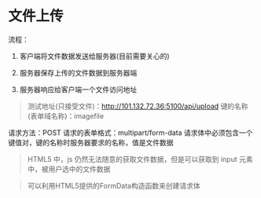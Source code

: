 # 文件上传

流程：

1. 客户端将文件数据发送给服务器(目前需要关心的)

2. 服务器保存上传的文件数据到服务器端

3. 服务器响应给客户端一个文件访问地址

> 测试地址(只接受文件)：http://101.132.72.36:5100/api/upload
> 键的名称(表单域名称)：imagefile

请求方法：POST
请求的表单格式：multipart/form-data
请求体中必须包含一个键值对，键的名称时服务器要求的名称，值是文件数据

> HTML5 中，js 仍然无法随意的获取文件数据，但是可以获取到 input 元素中，被用户选中的文件数据

> 可以利用HTML5提供的FormData构造函数来创建请求体
